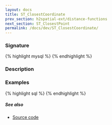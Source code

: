 ```yaml
---
layout: docs
title: ST_ClosestCoordinate
prev_section: h2spatial-ext/distance-functions
next_section: ST_ClosestPoint
permalink: /docs/dev/ST_ClosestCoordinate/
---
```


### Signature

{% highlight mysql %}
{% endhighlight %}

### Description


### Examples

{% highlight sql %}
{% endhighlight %}

##### See also

* [Source code](https://github.com/irstv/H2GIS/blob/master/h2spatial-ext/src/main/java/org/h2gis/h2spatialext/function/spatial/distance/ST_ClosestCoordinate.java)
